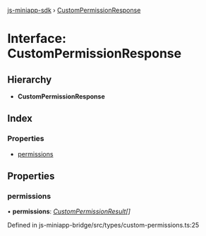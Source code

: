 [js-miniapp-sdk](../README.md) › [CustomPermissionResponse](custompermissionresponse.md)

# Interface: CustomPermissionResponse

## Hierarchy

* **CustomPermissionResponse**

## Index

### Properties

* [permissions](custompermissionresponse.md#permissions)

## Properties

###  permissions

• **permissions**: *[CustomPermissionResult](custompermissionresult.md)[]*

Defined in js-miniapp-bridge/src/types/custom-permissions.ts:25
